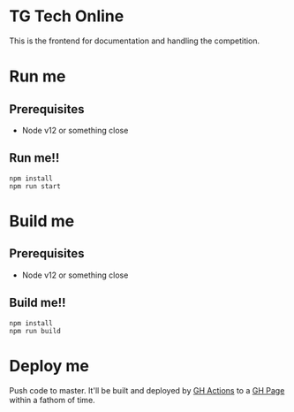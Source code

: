 # TG Tech Online

This is the frontend for documentation and handling the competition.

# Run me

## Prerequisites

- Node v12 or something close

## Run me!!

```
npm install
npm run start
```

# Build me

## Prerequisites

- Node v12 or something close

## Build me!!

```
npm install
npm run build
```

# Deploy me

Push code to master. It'll be built and deployed by [GH Actions](https://github.com/gathering/tech-online/actions) to a [GH Page](https://gathering.github.io/tech-online/) within a fathom of time.
